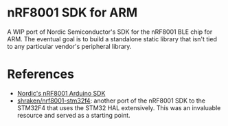 # nRF8001 SDK for ARM

A WIP port of Nordic Semiconductor's SDK for the nRF8001 BLE chip for ARM. The eventual goal is to
build a standalone static library that isn't tied to any particular vendor's peripheral library.

# References

* [Nordic's nRF8001 Arduino SDK](https://github.com/NordicSemiconductor/ble-sdk-arduino)
* [shraken/nrf8001-stm32f4](https://github.com/shraken/nrf8001-stm32f4): another port of the nRF8001
SDK to the STM32F4 that uses the STM32 HAL extensively. This was an invaluable resource and served
as a starting point.
